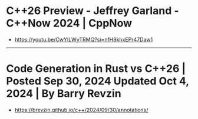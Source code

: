 # C++26 Preview - Jeffrey Garland - C++Now 2024 | CppNow
- https://youtu.be/CwYILWyTRMQ?si=nfH8khxEPr47Daw1

<hr>

# Code Generation in Rust vs C++26 | Posted Sep 30, 2024  Updated Oct 4, 2024 | By Barry Revzin
- https://brevzin.github.io/c++/2024/09/30/annotations/


